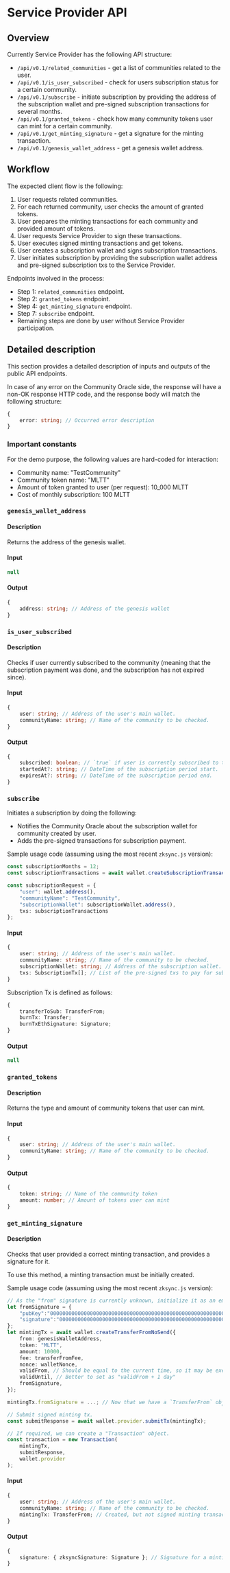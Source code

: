 # Service Provider API

## Overview

Currently Service Provider has the following API structure:

- `/api/v0.1/related_communities` - get a list of communities related to the user.
- `/api/v0.1/is_user_subscribed` - check for users subscription status for a certain community.
- `/api/v0.1/subscribe` - initiate subscription by providing the address of the subscription wallet and pre-signed subscription transactions for several months.
- `/api/v0.1/granted_tokens` - check how many community tokens user can mint for a certain community.
- `/api/v0.1/get_minting_signature` - get a signature for the minting transaction.
- `/api/v0.1/genesis_wallet_address` - get a genesis wallet address.

## Workflow

The expected client flow is the following:

1. User requests related communities.
2. For each returned community, user checks the amount of granted tokens.
3. User prepares the minting transactions for each community and provided amount of tokens.
4. User requests Service Provider to sign these transactions.
5. User executes signed minting transactions and get tokens.
6. User creates a subscription wallet and signs subscription transactions.
7. User initiates subscription by providing the subscription wallet address and pre-signed subscription txs to the Service Provider.

Endpoints involved in the process:
- Step 1: `related_communities` endpoint.
- Step 2: `granted_tokens` endpoint.
- Step 4: `get_minting_signature` endpoint.
- Step 7: `subscribe` endpoint.
- Remaining steps are done by user without Service Provider participation.

## Detailed description

This section provides a detailed description of inputs and outputs of the public API endpoints.

In case of any error on the Community Oracle side, the response will have a non-OK response HTTP code, and the response
body will match the following structure:

```typescript
{
    error: string; // Occurred error description
}
```

### Important constants

For the demo purpose, the following values are hard-coded for interaction:

- Community name: "TestCommunity"
- Community token name: "MLTT"
- Amount of token granted to user (per request): 10_000 MLTT
- Cost of monthly subscription: 100 MLTT

### `genesis_wallet_address`

#### Description

Returns the address of the genesis wallet.

#### Input

```typescript
null
```

#### Output

```typescript
{
    address: string; // Address of the genesis wallet
}
```

### `is_user_subscribed`

#### Description

Checks if user currently subscribed to the community (meaning that the subscription payment was done, and the subscription has not expired since).

#### Input

```typescript
{
    user: string; // Address of the user's main wallet.
    communityName: string; // Name of the community to be checked.
}
```

#### Output

```typescript
{
    subscribed: boolean; // `true` if user is currently subscribed to the community, and `false` otherwise.
    startedAt?: string; // DateTime of the subscription period start.
    expiresAt?: string; // DateTime of the subscription period end.
}
```

### `subscribe`

Initiates a subscription by doing the following:

- Notifies the Community Oracle about the subscription wallet for community created by user.
- Adds the pre-signed transactions for subscription payment.

Sample usage code (assuming using the most recent `zksync.js` version):

```typescript
const subscriptionMonths = 12;
const subscriptionTransactions = await wallet.createSubscriptionTransactions(subscriptionWallet, subscriptionMonths);

const subscriptionRequest = {
    "user": wallet.address(),
    "communityName": "TestCommunity",
    "subscriptionWallet": subscriptionWallet.address(),
    txs: subscriptionTransactions
};
```

#### Input

```typescript
{
    user: string; // Address of the user's main wallet.
    communityName: string; // Name of the community to be checked.
    subscriptionWallet: string; // Address of the subscription wallet.
    txs: SubscriptionTx[]; // List of the pre-signed txs to pay for subscription.
}
```

Subscription Tx is defined as follows: 

```typescript
{
    transferToSub: TransferFrom;
    burnTx: Transfer;
    burnTxEthSignature: Signature;
}
```

#### Output

```typescript
null
```

### `granted_tokens`

#### Description

Returns the type and amount of community tokens that user can mint.

#### Input

```typescript
{
    user: string; // Address of the user's main wallet.
    communityName: string; // Name of the community to be checked.
}
```

#### Output

```typescript
{
    token: string; // Name of the community token
    amount: number; // Amount of tokens user can mint
}
```


### `get_minting_signature`

#### Description

Checks that user provided a correct minting transaction, and provides a signature for it.

To use this method, a minting transaction must be initially created. 

Sample usage code (assuming using the most recent `zksync.js` version):

```typescript
// As the "from" signature is currently unknown, initialize it as an empty signature.
let fromSignature = {
    "pubKey":"0000000000000000000000000000000000000000000000000000000000000000",
    "signature":"00000000000000000000000000000000000000000000000000000000000000000000000000000000000000000000000000000000000000000000000000000000"
}; 
let mintingTx = await wallet.createTransferFromNoSend({
    from: genesisWalletAddress,
    token: "MLTT",
    amount: 10000,
    fee: transferFromFee,
    nonce: walletNonce,
    validFrom, // Should be equal to the current time, so it may be executed right after signing.
    validUntil, // Better to set as "validFrom + 1 day"
    fromSignature,
});

mintingTx.fromSignature = ...; // Now that we have a `TransferFrom` object, we can request minting signature from the Service Provider.

// Submit signed minting tx.
const submitResponse = await wallet.provider.submitTx(mintingTx);

// If required, we can create a "Transaction" object.
const transaction = new Transaction(
    mintingTx,
    submitResponse,
    wallet.provider
);
```

#### Input

```typescript
{
    user: string; // Address of the user's main wallet.
    communityName: string; // Name of the community to be checked.
    mintingTx: TransferFrom; // Created, but not signed minting transaction.
}
```

#### Output

```typescript
{
    signature: { zksyncSignature: Signature }; // Signature for a minting transaction in a hexadecimal form.
}
```

